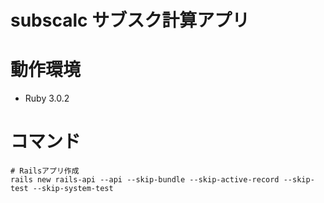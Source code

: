 # subscalc サブスク計算アプリ


# 動作環境

- Ruby 3.0.2

# コマンド

```
# Railsアプリ作成
rails new rails-api --api --skip-bundle --skip-active-record --skip-test --skip-system-test
```